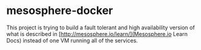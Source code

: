 mesosphere-docker
=================

This project is trying to build a fault tolerant and high availability version of what is described in [http://mesosphere.io/learn/](Mesosphere.io Learn Docs) instead of one VM running all of the services. 